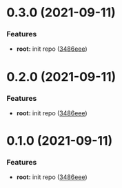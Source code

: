 # 0.3.0 (2021-09-11)


### Features

* **root:** init repo ([3486eee](https://github.com/haoziqaq/varlet-cli-app-demo/commit/3486eee5fe27044b4d42c5e0089b07b4757037d1))

# 0.2.0 (2021-09-11)


### Features

* **root:** init repo ([3486eee](https://github.com/haoziqaq/varlet-cli-app-demo/commit/3486eee5fe27044b4d42c5e0089b07b4757037d1))

# 0.1.0 (2021-09-11)


### Features

* **root:** init repo ([3486eee](https://github.com/haoziqaq/varlet-cli-app-demo/commit/3486eee5fe27044b4d42c5e0089b07b4757037d1))


